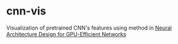 # cnn-vis

Visualization of pretrained CNN's features using method in [Neural Architecture Design for GPU-Efficient Networks
](https://arxiv.org/abs/2006.14090)
